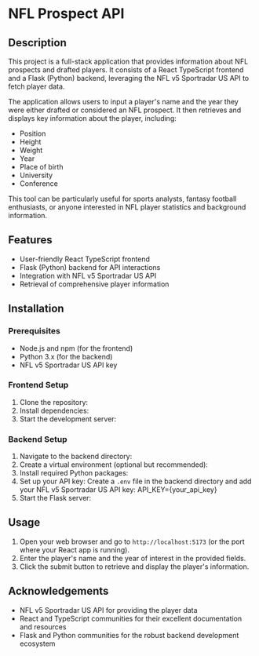 # NFL Prospect API

## Description

This project is a full-stack application that provides information about NFL prospects and drafted players. It consists of a React TypeScript frontend and a Flask (Python) backend, leveraging the NFL v5 Sportradar US API to fetch player data.

The application allows users to input a player's name and the year they were either drafted or considered an NFL prospect. It then retrieves and displays key information about the player, including:

- Position
- Height
- Weight
- Year
- Place of birth
- University
- Conference

This tool can be particularly useful for sports analysts, fantasy football enthusiasts, or anyone interested in NFL player statistics and background information.

## Features

- User-friendly React TypeScript frontend
- Flask (Python) backend for API interactions
- Integration with NFL v5 Sportradar US API
- Retrieval of comprehensive player information

## Installation

### Prerequisites

- Node.js and npm (for the frontend)
- Python 3.x (for the backend)
- NFL v5 Sportradar US API key

### Frontend Setup

1. Clone the repository:
2. Install dependencies:
3. Start the development server:
   
### Backend Setup

1. Navigate to the backend directory:
2. Create a virtual environment (optional but recommended):
3. Install required Python packages:
4. Set up your API key:
  Create a `.env` file in the backend directory and add your NFL v5 Sportradar US API key: API_KEY={your_api_key}
5. Start the Flask server:
## Usage

1. Open your web browser and go to `http://localhost:5173` (or the port where your React app is running).
2. Enter the player's name and the year of interest in the provided fields.
3. Click the submit button to retrieve and display the player's information.

## Acknowledgements

- NFL v5 Sportradar US API for providing the player data
- React and TypeScript communities for their excellent documentation and resources
- Flask and Python communities for the robust backend development ecosystem

